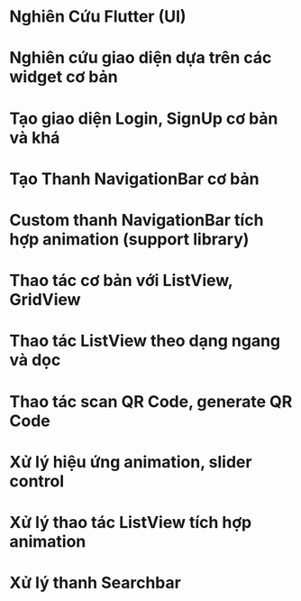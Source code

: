 # Nghiên Cứu Flutter (UI)

# Nghiên cứu giao diện dựa trên các widget cơ bản
# Tạo giao diện Login, SignUp cơ bản và khá
# Tạo Thanh NavigationBar cơ bản
# Custom thanh NavigationBar tích hợp animation (support library) 
# Thao tác cơ bản với ListView, GridView
# Thao tác ListView theo dạng ngang và dọc
# Thao tác scan QR Code, generate QR Code
# Xử lý hiệu ứng animation, slider control
# Xử lý thao tác ListView tích hợp animation
# Xử lý thanh Searchbar

